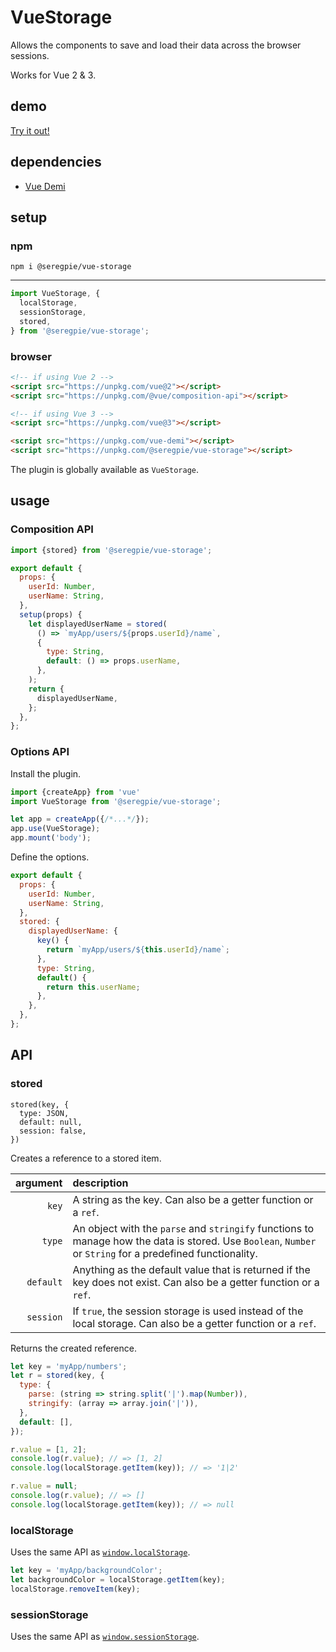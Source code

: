 # VueStorage

Allows the components to save and load their data across the browser sessions.

Works for Vue 2 & 3.

## demo

[Try it out!](https://seregpie.github.io/VueStorage/)

## dependencies

- [Vue Demi](https://github.com/antfu/vue-demi)

## setup

### npm

```shell
npm i @seregpie/vue-storage
```

---

```javascript
import VueStorage, {
  localStorage,
  sessionStorage,
  stored,
} from '@seregpie/vue-storage';
```

### browser

```html
<!-- if using Vue 2 -->
<script src="https://unpkg.com/vue@2"></script>
<script src="https://unpkg.com/@vue/composition-api"></script>

<!-- if using Vue 3 -->
<script src="https://unpkg.com/vue@3"></script>

<script src="https://unpkg.com/vue-demi"></script>
<script src="https://unpkg.com/@seregpie/vue-storage"></script>
```

The plugin is globally available as `VueStorage`.

## usage

### Composition API

```javascript
import {stored} from '@seregpie/vue-storage';

export default {
  props: {
    userId: Number,
    userName: String,
  },
  setup(props) {
    let displayedUserName = stored(
      () => `myApp/users/${props.userId}/name`,
      {
        type: String,
        default: () => props.userName,
      },
    );
    return {
      displayedUserName,
    };
  },
};
```

### Options API

Install the plugin.

```javascript
import {createApp} from 'vue'
import VueStorage from '@seregpie/vue-storage';

let app = createApp({/*...*/});
app.use(VueStorage);
app.mount('body');
```

Define the options.

```javascript
export default {
  props: {
    userId: Number,
    userName: String,
  },
  stored: {
    displayedUserName: {
      key() {
        return `myApp/users/${this.userId}/name`;
      },
      type: String,
      default() {
        return this.userName;
      },
    },
  },
};
```

## API

### stored

```
stored(key, {
  type: JSON,
  default: null,
  session: false,
})
```

Creates a reference to a stored item.

| argument | description |
| ---: | :--- |
| `key` | A string as the key. Can also be a getter function or a `ref`. |
| `type` | An object with the `parse` and `stringify` functions to manage how the data is stored. Use `Boolean`, `Number` or `String` for a predefined functionality. |
| `default` | Anything as the default value that is returned if the key does not exist. Can also be a getter function or a `ref`. |
| `session` | If `true`, the session storage is used instead of the local storage. Can also be a getter function or a `ref`. |

Returns the created reference.

```javascript
let key = 'myApp/numbers';
let r = stored(key, {
  type: {
    parse: (string => string.split('|').map(Number)),
    stringify: (array => array.join('|')),
  },
  default: [],
});

r.value = [1, 2];
console.log(r.value); // => [1, 2]
console.log(localStorage.getItem(key)); // => '1|2'

r.value = null;
console.log(r.value); // => []
console.log(localStorage.getItem(key)); // => null
```

### localStorage

Uses the same API as [`window.localStorage`](https://developer.mozilla.org/docs/Web/API/Window/localStorage).

```javascript
let key = 'myApp/backgroundColor';
let backgroundColor = localStorage.getItem(key);
localStorage.removeItem(key);
```

### sessionStorage

Uses the same API as [`window.sessionStorage`](https://developer.mozilla.org/docs/Web/API/Window/sessionStorage).
